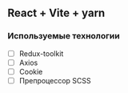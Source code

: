 ## React + Vite + yarn

### Используемые технологии
-[ ] Redux-toolkit
-[ ] Axios
-[ ] Cookie
-[ ] Препроцессор  SСSS
